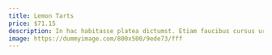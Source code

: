 ```yaml
---
title: Lemon Tarts
price: $71.15
description: In hac habitasse platea dictumst. Etiam faucibus cursus urna. Ut tellus.
image: https://dummyimage.com/800x500/9ede73/fff
---
```

